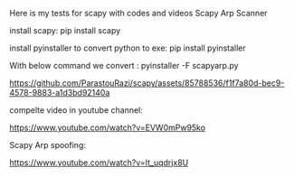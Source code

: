 Here is my tests for scapy with codes and videos
Scapy Arp Scanner

install scapy:
pip install scapy

install pyinstaller to convert python to exe:
pip install pyinstaller

With below command we convert :
pyinstaller -F scapyarp.py

https://github.com/ParastouRazi/scapy/assets/85788536/f1f7a80d-bec9-4578-9883-a1d3bd92140a

compelte video in youtube channel:

https://www.youtube.com/watch?v=EVW0mPw95ko

Scapy Arp spoofing:

https://www.youtube.com/watch?v=It_uqdrjx8U




